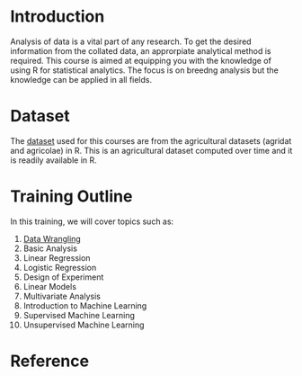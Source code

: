 # Introduction
Analysis of data is a vital part of any research. To get the desired information from the collated data, an approrpiate analytical method is required. This course is aimed at equipping you with the knowledge of using R for statistical analytics. The focus is on breedng analysis but the knowledge can be applied in all fields. 

# Dataset
The  <a href="https://github.com/Biometrics-IITA/datasets" >dataset</a> used  for this courses are from the agricultural datasets (agridat and agricolae) in R. This is an agricultural dataset computed over time and it is readily available in R. 

# Training Outline
In this training, we will cover topics such as: 
1. [Data Wrangling](https://biometrics-iita.github.io/Data-Wrangling/)
2. Basic Analysis
3. Linear Regression
4. Logistic Regression
5. Design of Experiment
6. Linear Models
7. Multivariate Analysis
8. Introduction to Machine Learning
9. Supervised Machine Learning
10. Unsupervised Machine Learning



# Reference


